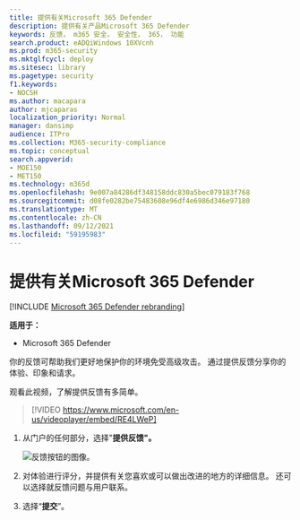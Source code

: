 ```yaml
---
title: 提供有关Microsoft 365 Defender
description: 提供有关产品Microsoft 365 Defender
keywords: 反馈， m365 安全， 安全性， 365， 功能
search.product: eADQiWindows 10XVcnh
ms.prod: m365-security
ms.mktglfcycl: deploy
ms.sitesec: library
ms.pagetype: security
f1.keywords:
- NOCSH
ms.author: macapara
author: mjcaparas
localization_priority: Normal
manager: dansimp
audience: ITPro
ms.collection: M365-security-compliance
ms.topic: conceptual
search.appverid:
- MOE150
- MET150
ms.technology: m365d
ms.openlocfilehash: 9e007a84286df348158ddc830a5bec079183f768
ms.sourcegitcommit: d08fe0282be75483608e96df4e6986d346e97180
ms.translationtype: MT
ms.contentlocale: zh-CN
ms.lasthandoff: 09/12/2021
ms.locfileid: "59195983"
---
```

# <a name="provide-feedback-on-microsoft-365-defender"></a>提供有关Microsoft 365 Defender

[!INCLUDE [Microsoft 365 Defender rebranding](../includes/microsoft-defender.md)]


**适用于：**
- Microsoft 365 Defender

你的反馈可帮助我们更好地保护你的环境免受高级攻击。 通过提供反馈分享你的体验、印象和请求。

观看此视频，了解提供反馈有多简单。

> [!VIDEO https://www.microsoft.com/en-us/videoplayer/embed/RE4LWeP]


1. 从门户的任何部分，选择"**提供反馈"。** 

    ![反馈按钮的图像。](../../media/feedback.png)

2. 对体验进行评分，并提供有关您喜欢或可以做出改进的地方的详细信息。 还可以选择就反馈问题与用户联系。 

3. 选择“**提交**”。
